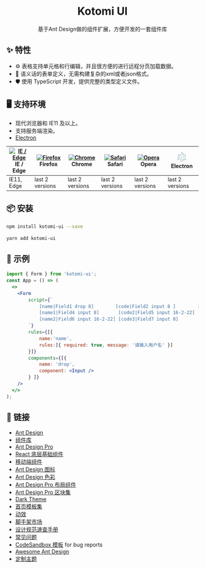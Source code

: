 <h1 align="center">Kotomi UI</h1>
<div align="center">基于Ant Design做的组件扩展，方便开发的一套组件库</div>

## ✨ 特性 

- ⚙️  表格支持单元格和行编辑，并且很方便的进行远程分页加载数据。
- 🌈  语义话的表单定义，无需构建复杂的xml或者json格式。
- 🛡  使用 TypeScript 开发，提供完整的类型定义文件。

## 🖥 支持环境

- 现代浏览器和 IE11 及以上。
- 支持服务端渲染。
- [Electron](http://electron.atom.io/)

| [<img src="https://raw.githubusercontent.com/alrra/browser-logos/master/src/edge/edge_48x48.png" alt="IE / Edge" width="24px" height="24px" />](http://godban.github.io/browsers-support-badges/)</br>IE / Edge | [<img src="https://raw.githubusercontent.com/alrra/browser-logos/master/src/firefox/firefox_48x48.png" alt="Firefox" width="24px" height="24px" />](http://godban.github.io/browsers-support-badges/)</br>Firefox | [<img src="https://raw.githubusercontent.com/alrra/browser-logos/master/src/chrome/chrome_48x48.png" alt="Chrome" width="24px" height="24px" />](http://godban.github.io/browsers-support-badges/)</br>Chrome | [<img src="https://raw.githubusercontent.com/alrra/browser-logos/master/src/safari/safari_48x48.png" alt="Safari" width="24px" height="24px" />](http://godban.github.io/browsers-support-badges/)</br>Safari | [<img src="https://raw.githubusercontent.com/alrra/browser-logos/master/src/opera/opera_48x48.png" alt="Opera" width="24px" height="24px" />](http://godban.github.io/browsers-support-badges/)</br>Opera | [<img src="https://raw.githubusercontent.com/alrra/browser-logos/master/src/electron/electron_48x48.png" alt="Electron" width="24px" height="24px" />](http://godban.github.io/browsers-support-badges/)</br>Electron |
| --- | --- | --- | --- | --- | --- |
| IE11, Edge | last 2 versions | last 2 versions | last 2 versions | last 2 versions | last 2 versions |


## 📦 安装

```bash
npm install kotomi-ui --save
```

```bash
yarn add kotomi-ui
```

## 🔨 示例

```jsx
import { Form } from 'kotomi-ui';
const App = () => (
  <>
    <Form
        script={`
            [name|Field1 drop 8]        [code|Field2 input 8 ]        [code1|Field3 input 8] 
            [name1|Field4 input 8]       [code2|Field5 input 16-2-22]
            [name2|Field6 input 16-2-22] [code3|Field7 input 8]
        `}
        rules={[{
            name:'name',
            rules:[{ required: true, message: '请输入用户名' }]
        }]}
        components={[{
            name: 'drop',
            component: <Input />
        } ]}
    />
  </>
);
```

## 🔗 链接

- [Ant Design](http://ant.design/)
- [组件库](http://ant.design/docs/react/introduce)
- [Ant Design Pro](http://pro.ant.design/)
- [React 底层基础组件](http://react-component.github.io/)
- [移动端组件](http://mobile.ant.design)
- [Ant Design 图标](https://github.com/ant-design/ant-design-icons)
- [Ant Design 色彩](https://github.com/ant-design/ant-design-colors)
- [Ant Design Pro 布局组件](https://github.com/ant-design/ant-design-pro-layout)
- [Ant Design Pro 区块集](https://github.com/ant-design/pro-blocks)
- [Dark Theme](https://github.com/ant-design/ant-design-dark-theme)
- [首页模板集](https://landing.ant.design)
- [动效](https://motion.ant.design)
- [脚手架市场](http://scaffold.ant.design)
- [设计规范速查手册](https://github.com/ant-design/ant-design/wiki/Ant-Design-%E8%AE%BE%E8%AE%A1%E5%9F%BA%E7%A1%80%E7%AE%80%E7%89%88)
- [常见问题](https://ant.design/docs/react/faq-cn)
- [CodeSandbox 模板](https://u.ant.design/codesandbox-repro) for bug reports
- [Awesome Ant Design](https://github.com/websemantics/awesome-ant-design)
- [定制主题](http://ant.design/docs/react/customize-theme-cn)